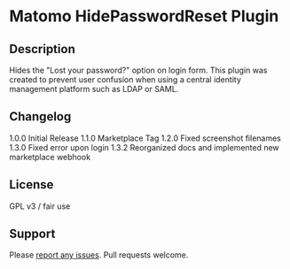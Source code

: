 # Matomo HidePasswordReset Plugin

## Description

Hides the "Lost your password?" option on login form. This plugin was created to prevent user confusion when using a central identity management platform such as LDAP or SAML.

## Changelog
1.0.0 Initial Release
1.1.0 Marketplace Tag
1.2.0 Fixed screenshot filenames
1.3.0 Fixed error upon login
1.3.2 Reorganized docs and implemented new marketplace webhook

## License
GPL v3 / fair use

## Support
Please [report any issues](https://github.com/jbrule/matomoplugin-HidePasswordReset/issues). Pull requests welcome.
